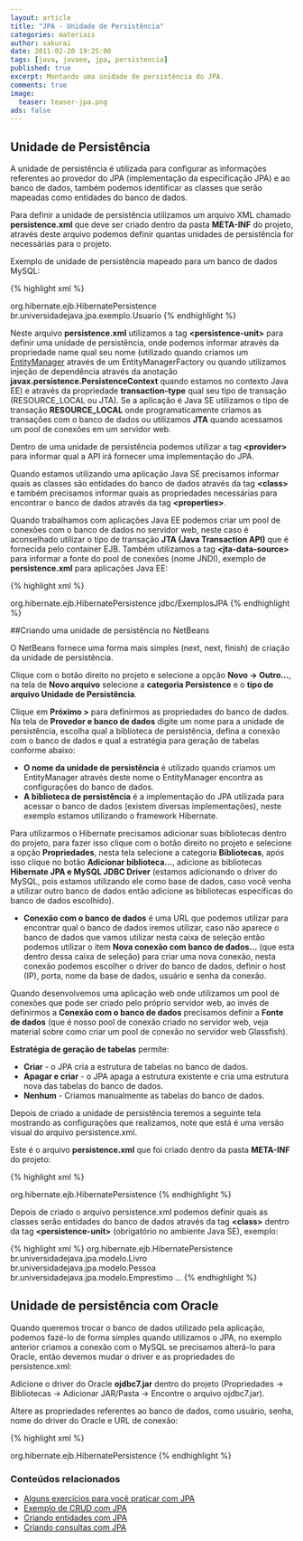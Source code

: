 ```yaml
---
layout: article
title: "JPA - Unidade de Persistência"
categories: materiais
author: sakurai
date: 2011-02-20 19:25:00
tags: [java, javaee, jpa, persistencia]
published: true
excerpt: Montando uma únidade de persistência do JPA.
comments: true
image:
  teaser: teaser-jpa.png
ads: false
---
```


## Unidade de Persistência

A unidade de persistência é utilizada para configurar as informações referentes ao provedor do JPA (implementação da especificação JPA) e ao banco de dados, também podemos identificar as classes que serão mapeadas como entidades do banco de dados.

Para definir a unidade de persistência utilizamos um arquivo XML chamado **persistence.xml** que deve ser criado dentro da pasta **META-INF** do projeto, através deste arquivo podemos definir quantas unidades de persistência for necessárias para o projeto.

Exemplo de unidade de persistência mapeado para um banco de dados MySQL:

{% highlight xml %}
<?xml version="1.0" encoding="UTF-8"?>
<persistence version="1.0" xmlns="http://java.sun.com/xml/ns/persistence"
  xmlns:xsi="http://www.w3.org/2001/XMLSchema-instance"
  xsi:schemaLocation="http://java.sun.com/xml/ns/persistence http://java.sun.com/xml/ns/persistence/persistence_1_0.xsd">

  <persistence-unit name="ExemplosJPAPU" transaction-type="RESOURCE_LOCAL">
    <provider>org.hibernate.ejb.HibernatePersistence</provider>
    <class>br.universidadejava.jpa.exemplo.Usuario</class>
    <properties>
      <property name="hibernate.connection.username" value="usuario"/>
      <property name="hibernate.connection.password" value="senha"/>
      <property name="hibernate.connection.driver_class" value="com.mysql.jdbc.Driver"/>
      <property name="hibernate.connection.url" value="jdbc:mysql://localhost:3306/ExemplosJPA"/>
      <property name="hibernate.cache.provider_class" value="org.hibernate.cache.NoCacheProvider"/>
      <property name="hibernate.show_sql" value="true"/>
    </properties>
  </persistence-unit>

</persistence>
{% endhighlight %}

Neste arquivo **persistence.xml** utilizamos a tag **\<persistence-unit\>** para definir uma unidade de persistência, onde podemos informar através da propriedade name qual seu nome (utilizado quando criamos um [EntityManager](http://www.universidadejava.com.br/javaee/jpa-entitymanager/) através de um EntityManagerFactory ou quando utilizamos injeção de dependência através da anotação **javax.persistence.PersistenceContext** quando estamos no contexto Java EE) e através da propriedade **transaction-type** qual seu tipo de transação (RESOURCE_LOCAL ou JTA). Se a aplicação é Java SE utilizamos o tipo de transação **RESOURCE_LOCAL** onde programaticamente criamos as transações com o banco de dados ou utilizamos **JTA** quando acessamos um pool de conexões em um servidor web.

Dentro de uma unidade de persistência podemos utilizar a tag **\<provider\>** para informar qual a API irá fornecer uma implementação do JPA.

Quando estamos utilizando uma aplicação Java SE precisamos informar quais as classes são entidades do banco de dados através da tag **\<class\>** e também precisamos informar quais as propriedades necessárias para encontrar o banco de dados através da tag **\<properties\>**.

Quando trabalhamos com aplicações Java EE podemos criar um pool de conexões com o banco de dados no servidor web, neste caso é aconselhado utilizar o tipo de transação **JTA (Java Transaction API)** que é fornecida pelo container EJB. Também utilizamos a tag **\<jta-data-source\>** para informar a fonte do pool de conexões (nome JNDI), exemplo de **persistence.xml** para aplicações Java EE:

{% highlight xml %}
<?xml version="1.0" encoding="UTF-8"?>
<persistence version="1.0" xmlns="http://java.sun.com/xml/ns/persistence"
  xmlns:xsi="http://www.w3.org/2001/XMLSchema-instance"
  xsi:schemaLocation="http://java.sun.com/xml/ns/persistence http://java.sun.com/xml/ns/persistence/persistence_1_0.xsd">

  <persistence-unit name="ExemplosJPAPU" transaction-type="JTA">
    <provider>org.hibernate.ejb.HibernatePersistence</provider>
    <jta-data-source>jdbc/ExemplosJPA</jta-data-source>
    <properties>
      <property name="hibernate.show_sql" value="true"/>
    </properties>
  </persistence-unit>
</persistence>
{% endhighlight %}

##Criando uma unidade de persistência no NetBeans

O NetBeans fornece uma forma mais simples (next, next, finish) de criação da unidade de persistência.

Clique com o botão direito no projeto e selecione a opção **Novo → Outro...**, na tela de **Novo arquivo** selecione a **categoria Persistence** e o **tipo de arquivo Unidade de Persistência**.

Clique em **Próximo >** para definirmos as propriedades do banco de dados. Na tela de **Provedor e banco de dados** digite um nome para a unidade de persistência, escolha qual a biblioteca de persistência, defina a conexão com o banco de dados e qual a estratégia para geração de tabelas conforme abaixo:

* **O nome da unidade de persistência** é utilizado quando criamos um EntityManager através deste nome o EntityManager encontra as configurações do banco de dados.
* **A biblioteca de persistência** é a implementação do JPA utilizada para acessar o banco de dados (existem diversas implementações), neste exemplo estamos utilizando o framework Hibernate.

Para utilizarmos o Hibernate precisamos adicionar suas bibliotecas dentro do projeto, para fazer isso clique com o botão direito no projeto e selecione a opção **Propriedades**, nesta tela selecione a categoria **Bibliotecas**, após isso clique no botão **Adicionar biblioteca...**, adicione as bibliotecas **Hibernate JPA e MySQL JDBC Driver** (estamos adicionando o driver do MySQL, pois estamos utilizando ele como base de dados, caso você venha a utilizar outro banco de dados então adicione as bibliotecas especificas do banco de dados escolhido).

* **Conexão com o banco de dados** é uma URL que podemos utilizar para encontrar qual o banco de dados iremos utilizar, caso não aparece o banco de dados que vamos utilizar nesta caixa de seleção então podemos utilizar o item **Nova conexão com banco de dados...** (que esta dentro dessa caixa de seleção) para criar uma nova conexão, nesta conexão podemos escolher o driver do banco de dados, definir o host (IP), porta, nome da base de dados, usuário e senha da conexão.

Quando desenvolvemos uma aplicação web onde utilizamos um pool de conexões que pode ser criado pelo próprio servidor web, ao invés de definirmos a **Conexão com o banco de dados** precisamos definir a **Fonte de dados** (que é nosso pool de conexão criado no servidor web, veja material sobre como criar um pool de conexão no servidor web Glassfish).

**Estratégia de geração de tabelas** permite:

* **Criar** - o JPA cria a estrutura de tabelas no banco de dados.
* **Apagar e criar** - o JPA apaga a estrutura existente e cria uma estrutura nova das tabelas do banco de dados.
* **Nenhum** - Criamos manualmente as tabelas do banco de dados.

Depois de criado a unidade de persistência teremos a seguinte tela mostrando as configurações que realizamos, note que está é uma versão visual do arquivo persistence.xml.

Este é o arquivo **persistence.xml** que foi criado dentro da pasta **META-INF** do projeto:

{% highlight xml %}
<?xml version="1.0" encoding="UTF-8"?>
<persistence version="1.0" xmlns="http://java.sun.com/xml/ns/persistence"
  xmlns:xsi="http://www.w3.org/2001/XMLSchema-instance"
  xsi:schemaLocation="http://java.sun.com/xml/ns/persistence http://java.sun.com/xml/ns/persistence/persistence_1_0.xsd">

  <persistence-unit name="ExemplosJPAPU" transaction-type="RESOURCE_LOCAL">
    <provider>org.hibernate.ejb.HibernatePersistence</provider>
    <properties>
      <property name="hibernate.connection.username" value="usuario"/>
      <property name="hibernate.connection.password" value="senha"/>
      <property name="hibernate.connection.driver_class" value="com.mysql.jdbc.Driver"/>
      <property name="hibernate.connection.url" value="jdbc:mysql://localhost:3306/gerenciarlivro"/>
      <property name="hibernate.cache.provider_class" value="org.hibernate.cache.NoCacheProvider"/>
    </properties>
  </persistence-unit>
</persistence>
{% endhighlight %}

Depois de criado o arquivo persistence.xml podemos definir quais as classes serão entidades do banco de dados através da tag **\<class\>** dentro da tag **\<persistence-unit\>** (obrigatório no ambiente Java SE), exemplo:

{% highlight xml %}
<persistence-unit name="ExemplosJPAPU" transaction-type="RESOURCE_LOCAL">
  <provider>org.hibernate.ejb.HibernatePersistence</provider>
  <class>br.universidadejava.jpa.modelo.Livro</class>
  <class>br.universidadejava.jpa.modelo.Pessoa</class>
  <class>br.universidadejava.jpa.modelo.Emprestimo</class>
  <properties>
    …
  </properties>
</persistence-unit>
{% endhighlight %}

## Unidade de persistência com Oracle

Quando queremos trocar o banco de dados utilizado pela aplicação, podemos fazé-lo de forma simples quando utilizamos o JPA, no exemplo anterior criamos a conexão com o MySQL se precisamos alterá-lo para Oracle, então devemos mudar o driver e as propriedades do persistence.xml:

Adicione o driver do Oracle **ojdbc7.jar** dentro do projeto (Propriedades → Bibliotecas → Adicionar JAR/Pasta → Encontre o arquivo ojdbc7.jar).

Altere as propriedades referentes ao banco de dados, como usuário, senha, nome do driver do Oracle e URL de conexão:

{% highlight xml %}
<?xml version="1.0" encoding="UTF-8"?>
<persistence version="1.0" xmlns="http://java.sun.com/xml/ns/persistence"
  xmlns:xsi="http://www.w3.org/2001/XMLSchema-instance"
  xsi:schemaLocation="http://java.sun.com/xml/ns/persistence http://java.sun.com/xml/ns/persistence/persistence_1_0.xsd">
  <persistence-unit name="ExemplosJPAPU" transaction-type="RESOURCE_LOCAL">
    <provider>org.hibernate.ejb.HibernatePersistence</provider>
    <properties>
      <property name="hibernate.connection.username" value="usuario"/>
      <property name="hibernate.connection.password" value="senha"/>
      <property name="hibernate.connection.driver_class" value="oracle.jdbc.driver.OracleDriver"/>
      <property name="hibernate.connection.url" value="jdbc:oracle:thin:@ipDoBanco:1521:nomeDaBase"/>
      <property name="hibernate.cache.provider_class" value="org.hibernate.cache.NoCacheProvider"/>
      <property name="hibernate.dialect" value="org.hibernate.dialect.Oracle9Dialect"/>
      <property name="hibernate.show_sql" value="true"/>
    </properties>
  </persistence-unit>
</persistence>
{% endhighlight %}


### Conteúdos relacionados

- [Alguns exercícios para você praticar com JPA](http://www.universidadejava.com.br/javaee/jpa-exercicios-01/)
- [Exemplo de CRUD com JPA](http://www.universidadejava.com.br/javaee/jpa-exemplo-crud/)
- [Criando entidades com JPA](http://www.universidadejava.com.br/javaee/jpa-entity/)
- [Criando consultas com JPA](http://www.universidadejava.com.br/javaee/jpa-query/)